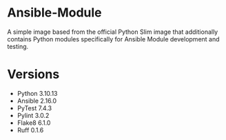 # Ansible-Module

A simple image based from the official Python Slim image that additionally contains Python modules specifically for Ansible Module development and testing.

# Versions

- Python 3.10.13
- Ansible 2.16.0
- PyTest 7.4.3
- Pylint 3.0.2
- Flake8 6.1.0
- Ruff 0.1.6
